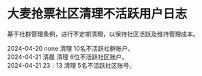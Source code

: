 # 大麦抢票社区清理不活跃用户日志
基于社群管理条例，进行不定期清理，以保持社区活跃及维持管理成本。  

2024-04-20 none 清理 10名不活跃社群账户。  
2024-04-21 清晨 清理 6位不活跃社区账户。  
2024-04-21 23：13 清理 5名不活跃社区账号。  

